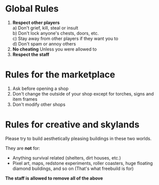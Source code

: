 ﻿Global Rules
============

1. **Respect other players**  
 a) Don't grief, kill, steal or insult  
 b) Don't lock anyone's chests, doors, etc.  
 c) Stay away from other players if they want you to  
 d) Don't spam or annoy others  
2. **No cheating** Unless you were allowed to
3. **Respect the staff**  

Rules for the marketplace
=========================

1. Ask before opening a shop
2. Don't change the outside of your shop except for torches, signs and item frames
3. Don't modify other shops

Rules for creative and skylands
===============================

Please try to build aesthetically pleasing buildings in these two worlds.

They are **not** for:

- Anything survival related (shelters, dirt houses, etc.)
- Pixel art, maps, redstone experiments, roller coasters, huge floating diamond buildings, and so on (That's what freebuild is for)

**The staff is allowed to remove all of the above**

